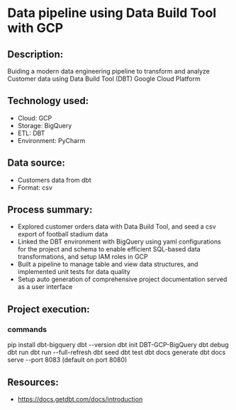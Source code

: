 # Data pipeline using Data Build Tool with GCP

## Description: 
Buiding a modern data engineering pipeline to transform and analyze Customer data using Data Build Tool (DBT) Google Cloud Platform

## Technology used:
- Cloud: GCP
- Storage: BigQuery
- ETL: DBT
- Environment: PyCharm

 ## Data source: 
- Customers data from dbt
- Format: csv
  
## Process summary:
- Explored customer orders data with Data Build Tool, and seed a csv export of football stadium data
- Linked the DBT environment with BigQuery using yaml configurations for the project and schema to enable efficient SQL-based data transformations, and setup IAM roles in GCP
- Built a pipeline to manage table and view data structures, and implemented unit tests for data quality
- Setup auto generation of comprehensive project documentation served as a user interface

## Project execution:

### commands
pip install dbt-bigquery
dbt --version
dbt init DBT-GCP-BigQuery
dbt debug
dbt run
dbt run --full-refresh
dbt seed
dbt test
dbt docs generate
dbt docs serve --port 8083 (default on port 8080)


## Resources:
- https://docs.getdbt.com/docs/introduction   
    
